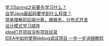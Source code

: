 [学习Spring之前要先学习什么？](https://zhuanlan.zhihu.com/p/64001753)<br/>
[自学Java最起码要学到什么程度？](https://www.zhihu.com/question/283856073/answer/1350093889)<br/>
[简单理解前后端分离，微服务，分布式开发](https://blog.csdn.net/qq_46497604/article/details/123816296)<br/>
[设计模式学习顺序](https://blog.csdn.net/londa/article/details/120094154)<br/>
[idea打开项目没有项目目录](https://blog.csdn.net/wyz0923/article/details/105562316)<br/>
[IDEA中如何使用debug调试项目 一步一步详细教程](https://blog.csdn.net/m0_37154839/article/details/107617122)<br/>
